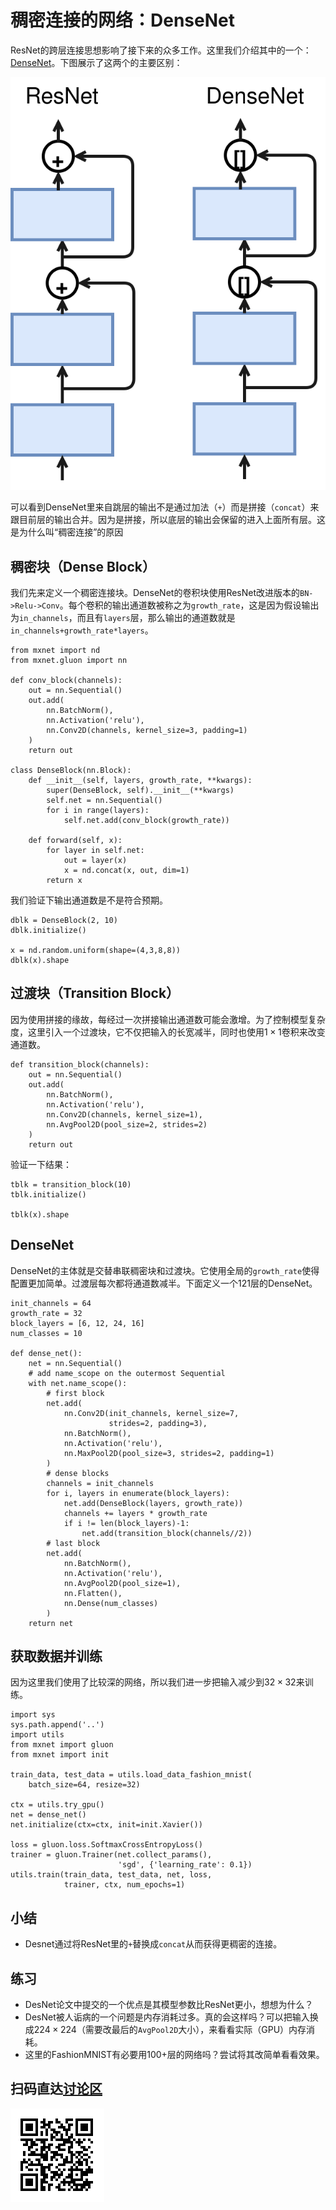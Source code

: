 # 稠密连接的网络：DenseNet

ResNet的跨层连接思想影响了接下来的众多工作。这里我们介绍其中的一个：[DenseNet](https://arxiv.org/pdf/1608.06993.pdf)。下图展示了这两个的主要区别：

![](../img/densenet.svg)

可以看到DenseNet里来自跳层的输出不是通过加法（`+`）而是拼接（`concat`）来跟目前层的输出合并。因为是拼接，所以底层的输出会保留的进入上面所有层。这是为什么叫“稠密连接”的原因

## 稠密块（Dense Block）

我们先来定义一个稠密连接块。DenseNet的卷积块使用ResNet改进版本的`BN->Relu->Conv`。每个卷积的输出通道数被称之为`growth_rate`，这是因为假设输出为`in_channels`，而且有`layers`层，那么输出的通道数就是`in_channels+growth_rate*layers`。

```{.python .input}
from mxnet import nd
from mxnet.gluon import nn

def conv_block(channels):
    out = nn.Sequential()
    out.add(
        nn.BatchNorm(),
        nn.Activation('relu'),
        nn.Conv2D(channels, kernel_size=3, padding=1)
    )
    return out

class DenseBlock(nn.Block):
    def __init__(self, layers, growth_rate, **kwargs):
        super(DenseBlock, self).__init__(**kwargs)
        self.net = nn.Sequential()
        for i in range(layers):
            self.net.add(conv_block(growth_rate))

    def forward(self, x):
        for layer in self.net:
            out = layer(x)
            x = nd.concat(x, out, dim=1)
        return x
```

我们验证下输出通道数是不是符合预期。

```{.python .input}
dblk = DenseBlock(2, 10)
dblk.initialize()

x = nd.random.uniform(shape=(4,3,8,8))
dblk(x).shape
```

## 过渡块（Transition Block）
因为使用拼接的缘故，每经过一次拼接输出通道数可能会激增。为了控制模型复杂度，这里引入一个过渡块，它不仅把输入的长宽减半，同时也使用$1\times1$卷积来改变通道数。

```{.python .input}
def transition_block(channels):
    out = nn.Sequential()
    out.add(
        nn.BatchNorm(),
        nn.Activation('relu'),
        nn.Conv2D(channels, kernel_size=1),
        nn.AvgPool2D(pool_size=2, strides=2)
    )
    return out
```

验证一下结果：

```{.python .input}
tblk = transition_block(10)
tblk.initialize()

tblk(x).shape
```

## DenseNet

DenseNet的主体就是交替串联稠密块和过渡块。它使用全局的`growth_rate`使得配置更加简单。过渡层每次都将通道数减半。下面定义一个121层的DenseNet。

```{.python .input}
init_channels = 64
growth_rate = 32
block_layers = [6, 12, 24, 16]
num_classes = 10

def dense_net():
    net = nn.Sequential()
    # add name_scope on the outermost Sequential
    with net.name_scope():
        # first block
        net.add(
            nn.Conv2D(init_channels, kernel_size=7,
                      strides=2, padding=3),
            nn.BatchNorm(),
            nn.Activation('relu'),
            nn.MaxPool2D(pool_size=3, strides=2, padding=1)
        )
        # dense blocks
        channels = init_channels
        for i, layers in enumerate(block_layers):
            net.add(DenseBlock(layers, growth_rate))
            channels += layers * growth_rate
            if i != len(block_layers)-1:
                net.add(transition_block(channels//2))
        # last block
        net.add(
            nn.BatchNorm(),
            nn.Activation('relu'),
            nn.AvgPool2D(pool_size=1),
            nn.Flatten(),
            nn.Dense(num_classes)
        )
    return net

```

## 获取数据并训练

因为这里我们使用了比较深的网络，所以我们进一步把输入减少到$32\times 32$来训练。

```{.python .input}
import sys
sys.path.append('..')
import utils
from mxnet import gluon
from mxnet import init

train_data, test_data = utils.load_data_fashion_mnist(
    batch_size=64, resize=32)

ctx = utils.try_gpu()
net = dense_net()
net.initialize(ctx=ctx, init=init.Xavier())

loss = gluon.loss.SoftmaxCrossEntropyLoss()
trainer = gluon.Trainer(net.collect_params(),
                        'sgd', {'learning_rate': 0.1})
utils.train(train_data, test_data, net, loss,
            trainer, ctx, num_epochs=1)
```

## 小结

* Desnet通过将ResNet里的`+`替换成`concat`从而获得更稠密的连接。

## 练习

- DesNet论文中提交的一个优点是其模型参数比ResNet更小，想想为什么？
- DesNet被人诟病的一个问题是内存消耗过多。真的会这样吗？可以把输入换成$224\times 224$（需要改最后的`AvgPool2D`大小），来看看实际（GPU）内存消耗。
- 这里的FashionMNIST有必要用100+层的网络吗？尝试将其改简单看看效果。

## 扫码直达[讨论区](https://discuss.gluon.ai/t/topic/1664)

![](../img/qr_densenet-gluon.svg)
